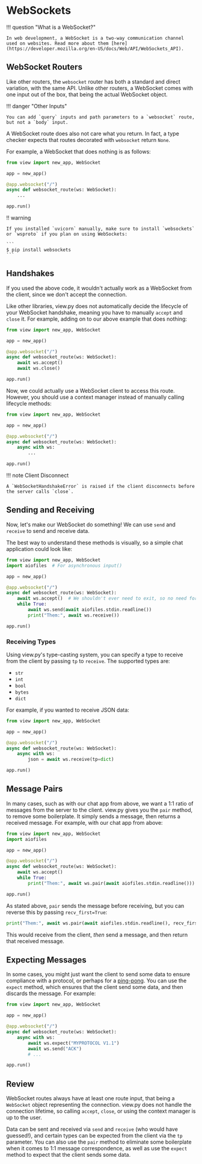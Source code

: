 # WebSockets

!!! question "What is a WebSocket?"

    In web development, a WebSocket is a two-way communication channel used on websites. Read more about them [here](https://developer.mozilla.org/en-US/docs/Web/API/WebSockets_API).

## WebSocket Routers

Like other routers, the `websocket` router has both a standard and direct variation, with the same API. Unlike other routers, a WebSocket comes with one input out of the box, that being the actual WebSocket object.

!!! danger "Other Inputs"

    You can add `query` inputs and path parameters to a `websocket` route, but not a `body` input.

A WebSocket route does also not care what you return. In fact, a type checker expects that routes decorated with `websocket` return `None`.

For example, a WebSocket that does nothing is as follows:

```py
from view import new_app, WebSocket

app = new_app()

@app.websocket("/")
async def websocket_route(ws: WebSocket):
    ...

app.run()
```

!! warning

    If you installed `uvicorn` manually, make sure to install `websockets` or `wsproto` if you plan on using WebSockets:

    ```
    $ pip install websockets
    ```

## Handshakes

If you used the above code, it wouldn't actually work as a WebSocket from the client, since we don't accept the connection.

Like other libraries, view.py does not automatically decide the lifecycle of your WebSocket handshake, meaning you have to manually `accept` and `close` it. For example, adding on to our above example that does nothing:

```py
from view import new_app, WebSocket

app = new_app()

@app.websocket("/")
async def websocket_route(ws: WebSocket):
    await ws.accept()
    await ws.close()

app.run()
```

Now, we could actually use a WebSocket client to access this route. However, you should use a context manager instead of manually calling lifecycle methods:

```py
from view import new_app, WebSocket

app = new_app()

@app.websocket("/")
async def websocket_route(ws: WebSocket):
    async with ws:
        ...

app.run()
```

!!! note Client Disconnect

    A `WebSocketHandshakeError` is raised if the client disconnects before the server calls `close`.

## Sending and Receiving

Now, let's make our WebSocket do something! We can use `send` and `receive` to send and receive data.

The best way to understand these methods is visually, so a simple chat application could look like:

```py
from view import new_app, WebSocket
import aiofiles  # For asynchronous input()

app = new_app()

@app.websocket("/")
async def websocket_route(ws: WebSocket):
    await ws.accept()  # We shouldn't ever need to exit, so no need for a context manager
    while True:
        await ws.send(await aiofiles.stdin.readline())
        print("Them:", await ws.receive())

app.run()
```

### Receiving Types

Using view.py's type-casting system, you can specify a type to receive from the client by passing `tp` to `receive`. The supported types are:

-   `str`
-   `int`
-   `bool`
-   `bytes`
-   `dict`

For example, if you wanted to receive JSON data:

```py
from view import new_app, WebSocket

app = new_app()

@app.websocket("/")
async def websocket_route(ws: WebSocket):
    async with ws:
        json = await ws.receive(tp=dict)

app.run()
```

## Message Pairs

In many cases, such as with our chat app from above, we want a 1:1 ratio of messages from the server to the client. view.py gives you the `pair` method, to remove some boilerplate. It simply sends a message, then returns a received message. For example, with our chat app from above:

```py
from view import new_app, WebSocket
import aiofiles

app = new_app()

@app.websocket("/")
async def websocket_route(ws: WebSocket):
    await ws.accept()
    while True:
        print("Them:", await ws.pair(await aiofiles.stdin.readline()))

app.run()
```

As stated above, `pair` sends the message before receiving, but you can reverse this by passing `recv_first=True`:

```py
print("Them:", await ws.pair(await aiofiles.stdin.readline(), recv_first=True))
```

This would receive from the client, _then_ send a message, and then return that received message.

## Expecting Messages

In some cases, you might just want the client to send some data to ensure compliance with a protocol, or perhaps for a [ping-pong](https://en.wikipedia.org/wiki/Ping-pong_scheme). You can use the `expect` method, which ensures that the client send some data, and then discards the message. For example:

```py
from view import new_app, WebSocket

app = new_app()

@app.websocket("/")
async def websocket_route(ws: WebSocket):
    async with ws:
        await ws.expect("MYPROTOCOL V1.1")
        await ws.send("ACK")
        # ...

app.run()
```

## Review

WebSocket routes always have at least one route input, that being a `WebSocket` object representing the connection. view.py does not handle the connection lifetime, so calling `accept`, `close`, or using the context manager is up to the user.

Data can be sent and received via `send` and `receive` (who would have guessed!), and certain types can be expected from the client via the `tp` parameter. You can also use the `pair` method to eliminate some boilerplate when it comes to 1:1 message correspondence, as well as use the `expect` method to expect that the client sends some data.
